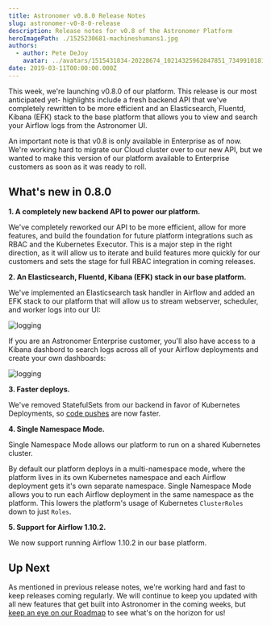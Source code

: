 ```yaml
---
title: Astronomer v0.8.0 Release Notes
slug: astronomer-v0-8-0-release
description: Release notes for v0.8 of the Astronomer Platform
heroImagePath: ./1525230681-machineshumans1.jpg
authors:
  - author: Pete DeJoy
    avatar: ../avatars/1515431834-20228674_10214325962847851_7349910181572716984_n.jpg
date: 2019-03-11T00:00:00.000Z
---
```


This week, we're launching v0.8.0 of our platform. This release is our most anticipated yet- highlights include a fresh backend API that we've completely rewritten to be more efficient and an Elasticsearch, Fluentd, Kibana (EFK) stack to the base platform that allows you to view and search your Airflow logs from the Astronomer UI.

An important note is that v0.8 is only available in Enterprise as of now. We're working hard to migrate our Cloud cluster over to our new API, but we wanted to make this version of our platform available to Enterprise customers as soon as it was ready to roll.

## What's new in 0.8.0

**1. A completely new backend API to power our platform.**

We've completely reworked our API to be more efficient, allow for more features, and build the foundation for future platform integrations such as RBAC and the Kubernetes Executor. This is a major step in the right direction, as it will allow us to iterate and build features more quickly for our customers and sets the stage for full RBAC integration in coming releases.

**2. An Elasticsearch, Fluentd, Kibana (EFK) stack in our base platform.**

We've implemented an Elasticsearch task handler in Airflow and added an EFK stack to our platform that will allow us to stream webserver, scheduler, and worker logs into our UI:

![logging](https://assets2.astronomer.io/main/guides/logging.png)

If you are an Astronomer Enterprise customer, you'll also have access to a Kibana dashbord to search logs across all of your Airflow deployments and create your own dashboards:

![logging](https://assets2.astronomer.io/main/guides/kibana.png)
 
**3. Faster deploys.**

We've removed StatefulSets from our backend in favor of Kubernetes Deployments, so [code pushes](https://kubernetes.io/docs/concepts/workloads/controllers/deployment/) are now faster.

**4. Single Namespace Mode.**

Single Namespace Mode allows our platform to run on a shared Kubernetes cluster.

By default our platform deploys in a multi-namespace mode, where the platform lives in its own Kubernetes namespace and each Airflow deployment gets it's own separate namespace. Single Namespace Mode allows you to run each Airflow deployment in the same namespace as the platform. This lowers the platform's usage of Kubernetes `ClusterRoles` down to just `Roles`.

**5. Support for Airflow 1.10.2.**

We now support running Airflow 1.10.2 in our base platform.

## Up Next

As mentioned in previous release notes, we're working hard and fast to keep releases coming regularly. We will continue to keep you updated with all new features that get built into Astronomer in the coming weeks, but [keep an eye on our Roadmap](https://www.astronomer.io/docs/roadmap/) to see what's on the horizon for us!